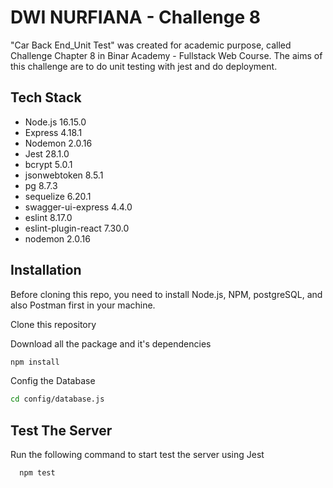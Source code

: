 # DWI NURFIANA  - Challenge 8

"Car Back End_Unit Test" was created for academic purpose, called Challenge Chapter 8 in Binar Academy - Fullstack Web Course. The aims of this challenge are to do unit testing with jest and do deployment.


## Tech Stack
  * Node.js 16.15.0
  * Express 4.18.1
  * Nodemon 2.0.16 
  * Jest 28.1.0 
  * bcrypt 5.0.1
  * jsonwebtoken 8.5.1
  * pg 8.7.3
  * sequelize 6.20.1
  * swagger-ui-express 4.4.0
  * eslint 8.17.0
  * eslint-plugin-react 7.30.0
  * nodemon 2.0.16

## Installation

Before cloning this repo, you need to install Node.js, NPM, postgreSQL, and also Postman first in your machine.

Clone this repository


Download all the package and it's dependencies
```bash
npm install 
```

Config the Database
```bash
cd config/database.js
```

## Test The Server

Run the following command to start test the server using Jest 
```bash
  npm test
```

